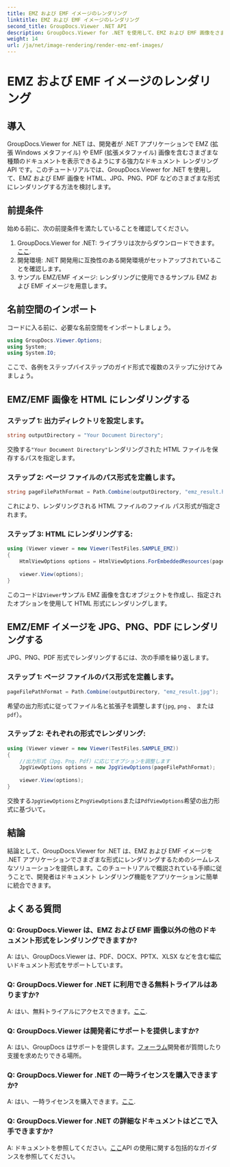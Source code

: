 ```yaml
---
title: EMZ および EMF イメージのレンダリング
linktitle: EMZ および EMF イメージのレンダリング
second_title: GroupDocs.Viewer .NET API
description: GroupDocs.Viewer for .NET を使用して、EMZ および EMF 画像をさまざまな形式でレンダリングする方法を学びます。開発者向けのわかりやすいチュートリアル。
weight: 14
url: /ja/net/image-rendering/render-emz-emf-images/
---
```


# EMZ および EMF イメージのレンダリング

## 導入

GroupDocs.Viewer for .NET は、開発者が .NET アプリケーションで EMZ (拡張 Windows メタファイル) や EMF (拡張メタファイル) 画像を含むさまざまな種類のドキュメントを表示できるようにする強力なドキュメント レンダリング API です。このチュートリアルでは、GroupDocs.Viewer for .NET を使用して、EMZ および EMF 画像を HTML、JPG、PNG、PDF などのさまざまな形式にレンダリングする方法を検討します。

## 前提条件

始める前に、次の前提条件を満たしていることを確認してください。

1.  GroupDocs.Viewer for .NET: ライブラリは次からダウンロードできます。[ここ](https://releases.groupdocs.com/viewer/net/).
2. 開発環境: .NET 開発用に互換性のある開発環境がセットアップされていることを確認します。
3. サンプル EMZ/EMF イメージ: レンダリングに使用できるサンプル EMZ および EMF イメージを用意します。

## 名前空間のインポート

コードに入る前に、必要な名前空間をインポートしましょう。

```csharp
using GroupDocs.Viewer.Options;
using System;
using System.IO;
```

ここで、各例をステップバイステップのガイド形式で複数のステップに分けてみましょう。

## EMZ/EMF 画像を HTML にレンダリングする

### ステップ 1: 出力ディレクトリを設定します。
```csharp
string outputDirectory = "Your Document Directory";
```
交換する`"Your Document Directory"`レンダリングされた HTML ファイルを保存するパスを指定します。

### ステップ 2: ページ ファイルのパス形式を定義します。
```csharp
string pageFilePathFormat = Path.Combine(outputDirectory, "emz_result.html");
```
これにより、レンダリングされる HTML ファイルのファイル パス形式が指定されます。

### ステップ 3: HTML にレンダリングする:
```csharp
using (Viewer viewer = new Viewer(TestFiles.SAMPLE_EMZ))
{
    HtmlViewOptions options = HtmlViewOptions.ForEmbeddedResources(pageFilePathFormat);
    
    viewer.View(options);
}
```
このコードは`Viewer`サンプル EMZ 画像を含むオブジェクトを作成し、指定されたオプションを使用して HTML 形式にレンダリングします。

## EMZ/EMF イメージを JPG、PNG、PDF にレンダリングする

JPG、PNG、PDF 形式でレンダリングするには、次の手順を繰り返します。

### ステップ 1: ページ ファイルのパス形式を定義します。
```csharp
pageFilePathFormat = Path.Combine(outputDirectory, "emz_result.jpg");
```
希望の出力形式に従ってファイル名と拡張子を調整します(`jpg`, `png` 、 または`pdf`）。

### ステップ 2: それぞれの形式でレンダリング:
```csharp
using (Viewer viewer = new Viewer(TestFiles.SAMPLE_EMZ))
{
    //出力形式（Jpg、Png、Pdf）に応じてオプションを調整します
    JpgViewOptions options = new JpgViewOptions(pageFilePathFormat);
    
    viewer.View(options);
}
```
交換する`JpgViewOptions`と`PngViewOptions`または`PdfViewOptions`希望の出力形式に基づいて。

## 結論

結論として、GroupDocs.Viewer for .NET は、EMZ および EMF イメージを .NET アプリケーションでさまざまな形式にレンダリングするためのシームレスなソリューションを提供します。このチュートリアルで概説されている手順に従うことで、開発者はドキュメント レンダリング機能をアプリケーションに簡単に統合できます。

## よくある質問

### Q: GroupDocs.Viewer は、EMZ および EMF 画像以外の他のドキュメント形式をレンダリングできますか?
A: はい、GroupDocs.Viewer は、PDF、DOCX、PPTX、XLSX などを含む幅広いドキュメント形式をサポートしています。

### Q: GroupDocs.Viewer for .NET に利用できる無料トライアルはありますか?
 A: はい、無料トライアルにアクセスできます。[ここ](https://releases.groupdocs.com/).

### Q: GroupDocs.Viewer は開発者にサポートを提供しますか?
 A: はい、GroupDocs はサポートを提供します。[フォーラム](https://forum.groupdocs.com/c/viewer/9)開発者が質問したり支援を求めたりできる場所。

### Q: GroupDocs.Viewer for .NET の一時ライセンスを購入できますか?
 A: はい、一時ライセンスを購入できます。[ここ](https://purchase.groupdocs.com/temporary-license/).

### Q: GroupDocs.Viewer for .NET の詳細なドキュメントはどこで入手できますか?
 A: ドキュメントを参照してください。[ここ](https://tutorials.groupdocs.com/viewer/net/)API の使用に関する包括的なガイダンスを参照してください。